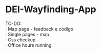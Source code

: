 DEI-Wayfinding-App
==================


TO-DO:<br>
· Map page - feedback e código<br>
· Single pages - map<br>
· Css checkup<br>
· Office hours running<br>
